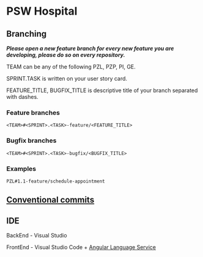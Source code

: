 # PSW Hospital

## Branching 

***Please open a new feature branch for every new feature you are developing, please do so on every repository.***

TEAM can be any of the following PZL, PZP, PI, GE.

SPRINT.TASK is written on your user story card.

FEATURE_TITLE, BUGFIX_TITLE is descriptive title of your branch separated with dashes.

### Feature branches
`<TEAM>#<SPRINT>.<TASK>-feature/<FEATURE_TITLE>`

### Bugfix branches

`<TEAM>#<SPRINT>.<TASK>-bugfix/<BUGFIX_TITLE>`

### Examples

`PZL#1.1-feature/schedule-appointment`


## [Conventional commits](https://www.conventionalcommits.org/en/v1.0.0/) 

## IDE
BackEnd - Visual Studio

FrontEnd - Visual Studio Code + [Angular Language Service](https://marketplace.visualstudio.com/items?itemName=Angular.ng-template)


